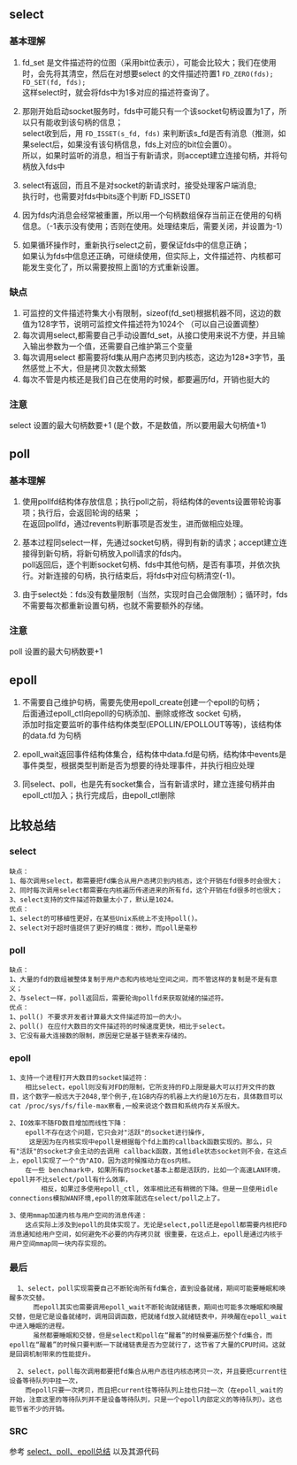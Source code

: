 ## select
### 基本理解
1. fd_set 是文件描述符的位图（采用bit位表示），可能会比较大；我们在使用时，会先将其清空，然后在对想要select 的文件描述符置1
    `FD_ZERO(fds); FD_SET(fd, fds);` <br>
  这样select时，就会将fds中为1多对应的描述符查询了。

2. 那刚开始启动socket服务时，fds中可能只有一个该socket句柄设置为1了，所以只有能收到该句柄的信息；<br>
  select收到后，用 `FD_ISSET(s_fd, fds)` 来判断该s_fd是否有消息（推测，如果select后，如果没有该句柄信息，fds上对应的bit位会置0）。<br>
  所以，如果时监听的消息，相当于有新请求，则accept建立连接句柄，并将句柄放入fds中

3. select有返回，而且不是对socket的新请求时，接受处理客户端消息; <br>
    执行时，也需要对fds中bits逐个判断 FD_ISSET()

4. 因为fds内消息会经常被重置，所以用一个句柄数组保存当前正在使用的句柄信息。（-1表示没有使用；否则在使用。处理结束后，需要关闭，并设置为-1）

5. 如果循环操作时，重新执行select之前，要保证fds中的信息正确；<br>
    如果认为fds中信息还正确，可继续使用，但实际上，文件描述符、内核都可能发生变化了，所以需要按照上面1的方式重新设置。

### 缺点

1. 可监控的文件描述符集大小有限制，sizeof(fd_set)根据机器不同，这边的数值为128字节，说明可监控文件描述符为1024个
    （可以自己设置调整）
2. 每次调用select,都需要自己手动设置fd_set，从接口使用来说不方便，并且输入输出参数为一个值，还需要自己维护第三个变量
3. 每次调用select 都需要将fd集从用户态拷贝到内核态，这边为128*3字节，虽然感觉上不大，但是拷贝次数太频繁
4. 每次不管是内核还是我们自己在使用的时候，都要遍历fd，开销也挺大的

### 注意

select 设置的最大句柄数要+1 (是个数，不是数值，所以要用最大句柄值+1)

## poll

### 基本理解

1. 使用pollfd结构体存放信息；执行poll之前，将结构体的events设置带轮询事项；执行后，会返回轮询的结果 ；<br>
    在返回pollfd，通过revents判断事项是否发生，进而做相应处理。

2. 基本过程同select一样，先通过socket句柄，得到有新的请求；accept建立连接得到新句柄，将新句柄放入poll请求的fds内。<br>
    poll返回后，逐个判断socket句柄、fds中其他句柄，是否有事项，并依次执行。对新连接的句柄，执行结束后，将fds中对应句柄清空(-1)。<br>

3. 由于select处：fds没有数量限制（当然，实现时自己会做限制）；循环时，fds不需要每次都重新设置句柄，也就不需要额外的存储。

### 注意

poll 设置的最大句柄数要+1

## epoll

1. 不需要自己维护句柄，需要先使用epoll_create创建一个epoll的句柄； <br>
    后面通过epoll_ctl向epoll的句柄添加、删除或修改 socket 句柄， <br>
    添加时指定要监听的事件结构体类型(EPOLLIN/EPOLLOUT等等)，该结构体的data.fd 为句柄

2. epoll_wait返回事件结构体集合，结构体中data.fd是句柄，结构体中events是事件类型，根据类型判断是否为想要的待处理事件，并执行相应处理

3. 同select、poll，也是先有socket集合，当有新请求时，建立连接句柄并由epoll_ctl加入；执行完成后，由epoll_ctl删除


## 比较总结

### select

```
缺点：
1、每次调用select，都需要把fd集合从用户态拷贝到内核态，这个开销在fd很多时会很大；
2、同时每次调用select都需要在内核遍历传递进来的所有fd，这个开销在fd很多时也很大；
3、select支持的文件描述符数量太小了，默认是1024。
优点：
1、select的可移植性更好，在某些Unix系统上不支持poll()。
2、select对于超时值提供了更好的精度：微秒，而poll是毫秒
```

### poll

```
缺点：
1、大量的fd的数组被整体复制于用户态和内核地址空间之间，而不管这样的复制是不是有意义；
2、与select一样，poll返回后，需要轮询pollfd来获取就绪的描述符。
优点：
1、poll() 不要求开发者计算最大文件描述符加一的大小。
2、poll() 在应付大数目的文件描述符的时候速度更快，相比于select。
3、它没有最大连接数的限制，原因是它是基于链表来存储的。
```

### epoll

```
1、支持一个进程打开大数目的socket描述符：
    相比select，epoll则没有对FD的限制，它所支持的FD上限是最大可以打开文件的数目，这个数字一般远大于2048,举个例子,在1GB内存的机器上大约是10万左右，具体数目可以cat /proc/sys/fs/file-max察看,一般来说这个数目和系统内存关系很大。

2、IO效率不随FD数目增加而线性下降：
    epoll不存在这个问题，它只会对"活跃"的socket进行操作,
     这是因为在内核实现中epoll是根据每个fd上面的callback函数实现的。那么，只有"活跃"的socket才会主动的去调用 callback函数，其他idle状态socket则不会，在这点上，epoll实现了一个"伪"AIO，因为这时候推动力在os内核。
    在一些 benchmark中，如果所有的socket基本上都是活跃的，比如一个高速LAN环境，epoll并不比select/poll有什么效率，
        相反，如果过多使用epoll_ctl, 效率相比还有稍微的下降。但是一旦使用idle connections模拟WAN环境,epoll的效率就远在select/poll之上了。

3、使用mmap加速内核与用户空间的消息传递：
    这点实际上涉及到epoll的具体实现了。无论是select,poll还是epoll都需要内核把FD消息通知给用户空间，如何避免不必要的内存拷贝就 很重要，在这点上，epoll是通过内核于用户空间mmap同一块内存实现的。
```

### 最后

```
  1、select，poll实现需要自己不断轮询所有fd集合，直到设备就绪，期间可能要睡眠和唤醒多次交替。
      而epoll其实也需要调用epoll_wait不断轮询就绪链表，期间也可能多次睡眠和唤醒交替，但是它是设备就绪时，调用回调函数，把就绪fd放入就绪链表中，并唤醒在epoll_wait中进入睡眠的进程。
      虽然都要睡眠和交替，但是select和poll在“醒着”的时候要遍历整个fd集合，而epoll在“醒着”的时候只要判断一下就绪链表是否为空就行了，这节省了大量的CPU时间。这就是回调机制带来的性能提升。

  2、select，poll每次调用都要把fd集合从用户态往内核态拷贝一次，并且要把current往设备等待队列中挂一次，
    而epoll只要一次拷贝，而且把current往等待队列上挂也只挂一次（在epoll_wait的开始，注意这里的等待队列并不是设备等待队列，只是一个epoll内部定义的等待队列）。这也能节省不少的开销。
```

### SRC
参考 [select、poll、epoll总结](https://www.cnblogs.com/Anker/p/3265058.html) 以及其源代码

